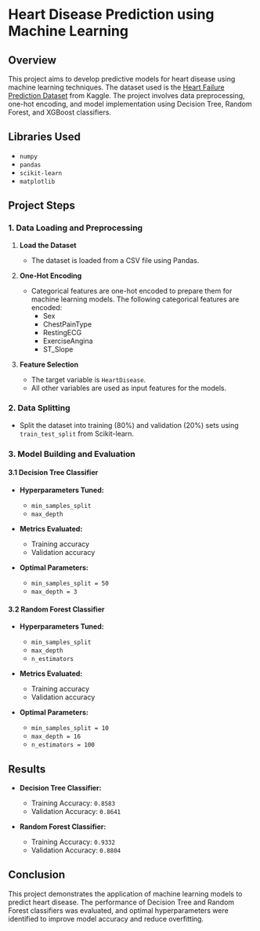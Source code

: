 # Heart Disease Prediction using Machine Learning

## Overview

This project aims to develop predictive models for heart disease using machine learning techniques. The dataset used is the [Heart Failure Prediction Dataset](https://www.kaggle.com/datasets/fedesoriano/heart-failure-prediction) from Kaggle. The project involves data preprocessing, one-hot encoding, and model implementation using Decision Tree, Random Forest, and XGBoost classifiers.

## Libraries Used

- `numpy`
- `pandas`
- `scikit-learn`
- `matplotlib`

## Project Steps

### 1. Data Loading and Preprocessing

1. **Load the Dataset**
   - The dataset is loaded from a CSV file using Pandas.

2. **One-Hot Encoding**
   - Categorical features are one-hot encoded to prepare them for machine learning models. The following categorical features are encoded:
     - Sex
     - ChestPainType
     - RestingECG
     - ExerciseAngina
     - ST_Slope

3. **Feature Selection**
   - The target variable is `HeartDisease`.
   - All other variables are used as input features for the models.

### 2. Data Splitting

- Split the dataset into training (80%) and validation (20%) sets using `train_test_split` from Scikit-learn.

### 3. Model Building and Evaluation

#### 3.1 Decision Tree Classifier

- **Hyperparameters Tuned:**
  - `min_samples_split`
  - `max_depth`

- **Metrics Evaluated:**
  - Training accuracy
  - Validation accuracy

- **Optimal Parameters:**
  - `min_samples_split = 50`
  - `max_depth = 3`

#### 3.2 Random Forest Classifier

- **Hyperparameters Tuned:**
  - `min_samples_split`
  - `max_depth`
  - `n_estimators`

- **Metrics Evaluated:**
  - Training accuracy
  - Validation accuracy

- **Optimal Parameters:**
  - `min_samples_split = 10`
  - `max_depth = 16`
  - `n_estimators = 100`

## Results

- **Decision Tree Classifier:**
  - Training Accuracy: `0.8583`
  - Validation Accuracy: `0.8641`

- **Random Forest Classifier:**
  - Training Accuracy: `0.9332`
  - Validation Accuracy: `0.8804`

## Conclusion

This project demonstrates the application of machine learning models to predict heart disease. The performance of Decision Tree and Random Forest classifiers was evaluated, and optimal hyperparameters were identified to improve model accuracy and reduce overfitting.
